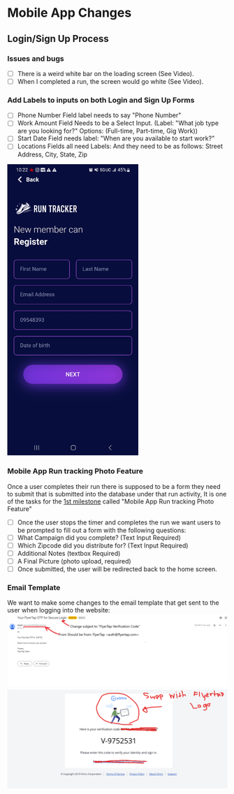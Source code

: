 # Mobile App Changes

## Login/Sign Up Process

### Issues and bugs
- [ ] There is a weird white bar on the loading screen (See Video).
- [ ] When I completed a run, the screen would go white (See Video).

### Add Labels to inputs on both Login and Sign Up Forms
- [ ] Phone Number Field label needs to say "Phone Number"
- [ ] Work Amount Field Needs to be a Select Input. (Label: "What job type are you looking for?"  Options: (Full-time, Part-time, Gig Work))
- [ ] Start Date Field needs label: "When are you available to start work?"
- [ ] Locations Fields all need Labels: And they need to be as follows: Street Address, City, State, Zip

<img src='https://github.com/702Padmin/Flyertap-Distributor/blob/dev/imgs/SignInForm.jpg' width='300'>

### Mobile App Run tracking Photo Feature
Once a user completes their run there is supposed to be a form they need to submit that is submitted into the database under that run activity,
It is one of the tasks for the [1st milestone](https://github.com/702Padmin/Flyertap-Distributor/blob/dev/Milestone1.md) called "Mobile App Run tracking Photo Feature"
- [ ] Once the user stops the timer and completes the run we want users to be prompted to fill out a form with the following questions:
- [ ] What Campaign did you complete? (Text Input Required)
- [ ] Which Zipcode did you distribute for? (Text Input Required)
- [ ] Additional Notes (textbox Required)
- [ ] A Final Picture (photo upload, required)
- [ ] Once submitted, the user will be redirected back to the home screen.

### Email Template
We want to make some changes to the email template that get sent to the user when logging into the website:
![alt text](https://github.com/702Padmin/Flyertap-Distributor/blob/dev/imgs/EmailTemplate.png)
![alt text](https://github.com/702Padmin/Flyertap-Distributor/blob/dev/imgs/em_temp.png)

